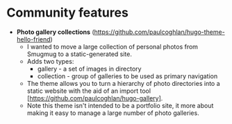 # Community features

<!--
Did a cool thing with the theme and want to share it with rest of the Hello Friend theme users? Jump in!

Please follow the template:

- **NAME_OF_THE_FEATURE** (LINK TO YOUR FORK)
  - SHORT DESCRIPTION
  - SOMETHING ABOUT YOU (name and who you are / what you do / etc.)

eg:

- **Social media icons** (https://github.com/...)
  - This was a big missing feature of the theme. It will help your audience reach you over the internet.
  - John, a javascript developer.
-->

- **Photo gallery collections** (https://github.com/paulcoghlan/hugo-theme-hello-friend)
  - I wanted to move a large collection of personal photos from Smugmug to a static-generated site.
  - Adds two types:
    - gallery - a set of images in directory
    - collection - group of galleries to be used as primary navigation
  - The theme allows you to turn a hierarchy of photo directories into a static website with the aid of an
  import tool [https://github.com/paulcoghlan/hugo-gallery].
  - Note this theme isn't intended to be a portfolio site, it more about making it easy to manage a large number 
  of photo galleries.
